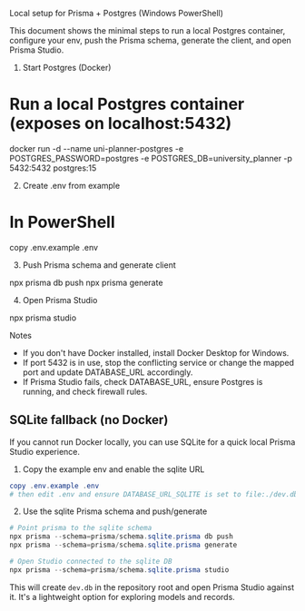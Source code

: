 Local setup for Prisma + Postgres (Windows PowerShell)

This document shows the minimal steps to run a local Postgres container, configure your env, push the Prisma schema, generate the client, and open Prisma Studio.

1) Start Postgres (Docker)

# Run a local Postgres container (exposes on localhost:5432)
docker run -d --name uni-planner-postgres -e POSTGRES_PASSWORD=postgres -e POSTGRES_DB=university_planner -p 5432:5432 postgres:15

2) Create .env from example

# In PowerShell
copy .env.example .env

3) Push Prisma schema and generate client

npx prisma db push
npx prisma generate

4) Open Prisma Studio

npx prisma studio

Notes
- If you don't have Docker installed, install Docker Desktop for Windows.
- If port 5432 is in use, stop the conflicting service or change the mapped port and update DATABASE_URL accordingly.
- If Prisma Studio fails, check DATABASE_URL, ensure Postgres is running, and check firewall rules.

SQLite fallback (no Docker)
--------------------------------
If you cannot run Docker locally, you can use SQLite for a quick local Prisma Studio experience.

1) Copy the example env and enable the sqlite URL

```powershell
copy .env.example .env
# then edit .env and ensure DATABASE_URL_SQLITE is set to file:./dev.db
```

2) Use the sqlite Prisma schema and push/generate

```powershell
# Point prisma to the sqlite schema
npx prisma --schema=prisma/schema.sqlite.prisma db push
npx prisma --schema=prisma/schema.sqlite.prisma generate

# Open Studio connected to the sqlite DB
npx prisma --schema=prisma/schema.sqlite.prisma studio
```

This will create `dev.db` in the repository root and open Prisma Studio against it. It's a lightweight option for exploring models and records.
